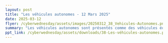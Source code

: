 ```yaml
---
layout: post
title: "Les véhicules autonomes - 12 Mars 2025"
date: 2025-03-12
flyer: /cyberwednesday/assets/images/20250312_38_Vehicules-Autonomes.png
summary: "Les véhicules autonomes sont présentés comme des véhicules équipés de systèmes de pilotage automatique leur permettant de rouler sans intervention humaine dans des conditions réelles de circulation, avec différents niveaux d'autonomie. La présentation examine leur historique, leur architecture intégrant capteurs et intelligence artificielle, leurs avantages potentiels et les nombreux défis techniques, réglementaires, juridiques et de sécurité qui freinent encore leur déploiement à grande échelle."
ppt_link: /cyberwednesday/assets/downloads/38-Les-véhicules-autonomes.pptx
---
```


